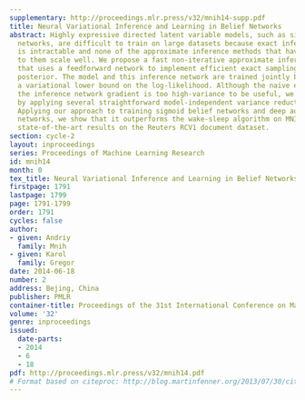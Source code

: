 ```yaml
---
supplementary: http://proceedings.mlr.press/v32/mnih14-supp.pdf
title: Neural Variational Inference and Learning in Belief Networks
abstract: Highly expressive directed latent variable models, such as sigmoid belief
  networks, are difficult to train on large datasets because exact inference in them
  is intractable and none of the approximate inference methods that have been applied
  to them scale well. We propose a fast non-iterative approximate inference method
  that uses a feedforward network to implement efficient exact sampling from the variational
  posterior. The model and this inference network are trained jointly by maximizing
  a variational lower bound on the log-likelihood. Although the naive estimator of
  the inference network gradient is too high-variance to be useful, we make it practical
  by applying several straightforward model-independent variance reduction techniques.
  Applying our approach to training sigmoid belief networks and deep autoregressive
  networks, we show that it outperforms the wake-sleep algorithm on MNIST and achieves
  state-of-the-art results on the Reuters RCV1 document dataset.
section: cycle-2
layout: inproceedings
series: Proceedings of Machine Learning Research
id: mnih14
month: 0
tex_title: Neural Variational Inference and Learning in Belief Networks
firstpage: 1791
lastpage: 1799
page: 1791-1799
order: 1791
cycles: false
author:
- given: Andriy
  family: Mnih
- given: Karol
  family: Gregor
date: 2014-06-18
number: 2
address: Bejing, China
publisher: PMLR
container-title: Proceedings of the 31st International Conference on Machine Learning
volume: '32'
genre: inproceedings
issued:
  date-parts:
  - 2014
  - 6
  - 18
pdf: http://proceedings.mlr.press/v32/mnih14.pdf
# Format based on citeproc: http://blog.martinfenner.org/2013/07/30/citeproc-yaml-for-bibliographies/
---
```

